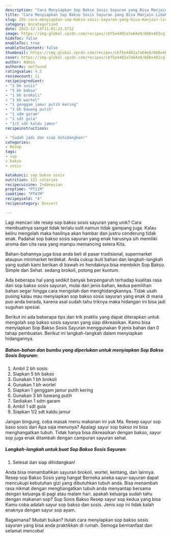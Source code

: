 ```yaml
---
description: "Cara Menyiapkan Sop Bakso Sosis Sayuran yang Bisa Manjain Lidah"
title: "Cara Menyiapkan Sop Bakso Sosis Sayuran yang Bisa Manjain Lidah"
slug: 191-cara-menyiapkan-sop-bakso-sosis-sayuran-yang-bisa-manjain-lidah
category: Uncategorized
date: 2022-12-14T11:01:23.571Z
image: https://img-global.cpcdn.com/recipes/cbf5e4402a7a64e0/680x482cq70/sop-bakso-sosis-sayuran-foto-resep-utama.jpg
hideToc: false
enableToc: true
enableTocContent: false
thumbnail: https://img-global.cpcdn.com/recipes/cbf5e4402a7a64e0/680x482cq70/sop-bakso-sosis-sayuran-foto-resep-utama.jpg
cover: https://img-global.cpcdn.com/recipes/cbf5e4402a7a64e0/680x482cq70/sop-bakso-sosis-sayuran-foto-resep-utama.jpg
author: Admin
authorAv: notfound
ratingvalue: 4.5
reviewcount: 11
recipeingredient:
- "2 bh sosis"
- "5 bh bakso"
- "1 bh brokoli"
- "1 bh wortel"
- "1 genggam jamur putih kering"
- "3 bh bawang putih"
- "1 sdm garam"
- "1 sdt gula"
- "1/2 sdt kaldu jamur"
recipeinstructions:

- "Sudah jadi dan siap dihidangkan!"
categories:
- Resep
tags:
- sop
- bakso
- sosis

katakunci: sop bakso sosis 
nutrition: 121 calories
recipecuisine: Indonesian
preptime: "PT11M"
cooktime: "PT47M"
recipeyield: "4"
recipecategory: Dessert

---
```





Lagi mencari ide resep sop bakso sosis sayuran yang unik? Cara membuatnya sangat tidak terlalu sulit namun tidak gampang juga. Kalau keliru mengolah maka hasilnya akan hambar dan justru cenderung tidak enak. Padahal sop bakso sosis sayuran yang enak harusnya sih memiliki aroma dan cita rasa yang mampu memancing selera Kita.





Bahan-bahannya juga bisa anda beli di pasar tradisional, supermarket ataupun minimarket terdekat. Anda cukup ikuti bahan dan langkah-langkah yang sudah kami berikan di bawah ini hendaknya bisa membikin Sop Bakso. Simple dan Sehat. sedang brokoli, potong per kuntum.

Ada beberapa hal yang sedikit banyak berpengaruh terhadap kualitas rasa dari sop bakso sosis sayuran, mulai dari jenis bahan, kedua pemilihan bahan segar hingga cara mengolah dan menghidangkannya. Tidak usah pusing kalau mau menyiapkan sop bakso sosis sayuran yang enak di mana pun anda berada, karena asal sudah tahu triknya maka hidangan ini bisa jadi suguhan spesial.






Berikut ini ada beberapa tips dan trik praktis yang dapat diterapkan untuk mengolah sop bakso sosis sayuran yang siap dikreasikan. Kamu bisa menyiapkan Sop Bakso Sosis Sayuran menggunakan 9 jenis bahan dan 0 tahap pembuatan. Berikut ini langkah-langkah dalam menyiapkan hidangannya.

<!--inarticleads1-->

##### Bahan-bahan dan bumbu yang diperlukan untuk menyiapkan Sop Bakso Sosis Sayuran:

1. Ambil 2 bh sosis
1. Siapkan 5 bh bakso
1. Gunakan 1 bh brokoli
1. Gunakan 1 bh wortel
1. Siapkan 1 genggam jamur putih kering
1. Gunakan 3 bh bawang putih
1. Sediakan 1 sdm garam
1. Ambil 1 sdt gula
1. Siapkan 1/2 sdt kaldu jamur


Jangan bingung, coba masak menu makanan ini yuk Ma. Resep sayur sop baso sosis dari Apa saja menunya? Apalagi sayur sop bakso ini bisa menghangatkan tubuh. Tidak hanya bisa dikreasikan dengan bakso, sayur sop juga enak ditambah dengan campuran sayuran sehat. 

<!--inarticleads2-->

##### Langkah-langkah untuk buat Sop Bakso Sosis Sayuran:


1. Selesai dan siap dihidangkan!

Anda bisa menambahkan sayuran brokoli, wortel, kentang, dan lainnya. Resep sop Bakso Sosis yang hangat Berneka aneka sayur-sayuran dapat mencukupi kebutuhan gizi yang dibutuhkan tubuh anda. Bisa menambah rasa nikmat dengan menghangatkan tubuh anda menyantap bersama dengan keluarga di pagi atau malam hari. apakah keluarga sudah tahu dengan makanan sop? Sup Sosis Bakso Resep sayur sop kedua yang bisa Kamu coba adalah sayur sop bakso dan sosis. Jenis sop ini tidak kalah enaknya dengan sayur sop ayam. 

Bagaimana? Mudah bukan? Itulah cara menyiapkan sop bakso sosis sayuran yang bisa anda praktikkan di rumah. Semoga bermanfaat dan selamat mencoba!
